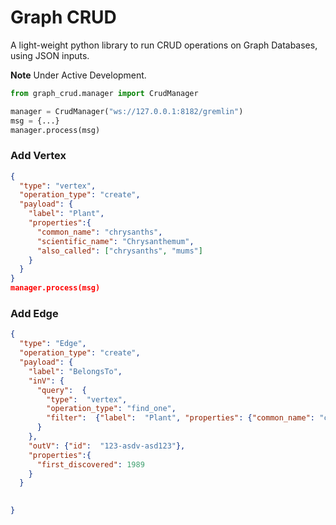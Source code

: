 # Graph CRUD 

A light-weight python library to run CRUD operations on Graph Databases, using JSON inputs.

**Note** Under Active Development. 

```python
from graph_crud.manager import CrudManager

manager = CrudManager("ws://127.0.0.1:8182/gremlin")
msg = {...}
manager.process(msg)
```
### Add Vertex

```json
{
  "type": "vertex",
  "operation_type": "create",
  "payload": {
    "label": "Plant",
    "properties":{
      "common_name": "chrysanths",
      "scientific_name": "Chrysanthemum",
      "also_called": ["chrysanths", "mums"]
    }
  }
}
manager.process(msg)

```

### Add Edge

```json
{
  "type": "Edge",
  "operation_type": "create",
  "payload": {
    "label": "BelongsTo",
    "inV": {
      "query":  {
        "type":  "vertex", 
        "operation_type": "find_one", 
        "filter":  {"label":  "Plant", "properties": {"common_name": "chrysanths"} }
      }
    },
    "outV": {"id":  "123-asdv-asd123"},
    "properties":{
      "first_discovered": 1989
    }    
  }
  

}
```
